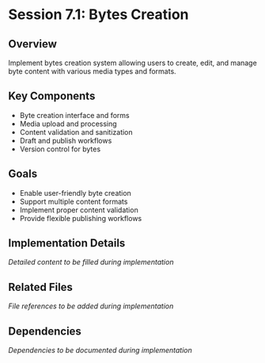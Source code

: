 # Session 7.1: Bytes Creation

## Overview
Implement bytes creation system allowing users to create, edit, and manage byte content with various media types and formats.

## Key Components
- Byte creation interface and forms
- Media upload and processing
- Content validation and sanitization
- Draft and publish workflows
- Version control for bytes

## Goals
- Enable user-friendly byte creation
- Support multiple content formats
- Implement proper content validation
- Provide flexible publishing workflows

## Implementation Details
*Detailed content to be filled during implementation*

## Related Files
*File references to be added during implementation*

## Dependencies
*Dependencies to be documented during implementation*